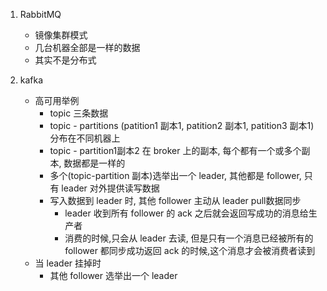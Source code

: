 1. RabbitMQ
   - 镜像集群模式
   - 几台机器全部是一样的数据
   - 其实不是分布式

1. kafka
   - 高可用举例
     - topic 三条数据
     - topic - partitions (patition1 副本1, patition2 副本1, patition3 副本1) 分布在不同机器上
     - topic - partition1副本2 在 broker 上的副本, 每个都有一个或多个副本, 数据都是一样的
     - 多个(topic-partition 副本)选举出一个 leader, 其他都是 follower, 只有 leader 对外提供读写数据
     - 写入数据到 leader 时, 其他 follower 主动从 leader pull数据同步
       - leader 收到所有 follower 的 ack 之后就会返回写成功的消息给生产者
       - 消费的时候,只会从 leader 去读, 但是只有一个消息已经被所有的 follower 都同步成功返回 ack 的时候,这个消息才会被消费者读到
   - 当 leader 挂掉时
     - 其他 follower 选举出一个 leader
